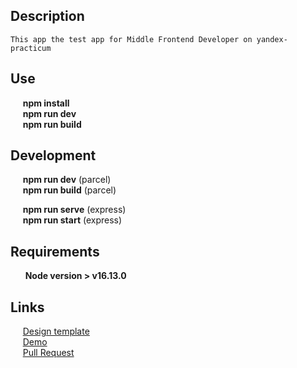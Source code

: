 ## Description

    This app the test app for Middle Frontend Developer on yandex-practicum

## Use

&nbsp;&nbsp;&nbsp;&nbsp;&nbsp;**npm install** <br /> &nbsp;&nbsp;&nbsp;&nbsp;&nbsp;**npm run dev** <br />
&nbsp;&nbsp;&nbsp;&nbsp;&nbsp;**npm run build** <br />

## Development

&nbsp;&nbsp;&nbsp;&nbsp;&nbsp;**npm run dev** (parcel) <br /> &nbsp;&nbsp;&nbsp;&nbsp;&nbsp;**npm run build** (parcel)
<br />

&nbsp;&nbsp;&nbsp;&nbsp;&nbsp;**npm run serve** (express) <br /> &nbsp;&nbsp;&nbsp;&nbsp;&nbsp;**npm run start**
(express) <br />

## Requirements

&nbsp;&nbsp;&nbsp;&nbsp;&nbsp; **Node version > v16.13.0** <br />

## Links

&nbsp;&nbsp;&nbsp;&nbsp;&nbsp;[Design template](https://www.figma.com/file/jF5fFFzgGOxQeB4CmKWTiE/Chat_external_link)
<br /> &nbsp;&nbsp;&nbsp;&nbsp;&nbsp;[Demo](https://messenger-practicum.netlify.app/) <br />
&nbsp;&nbsp;&nbsp;&nbsp;&nbsp;[Pull Request](https://github.com/begmuhommet/middle.messenger.praktikum.yandex/pull/9)

